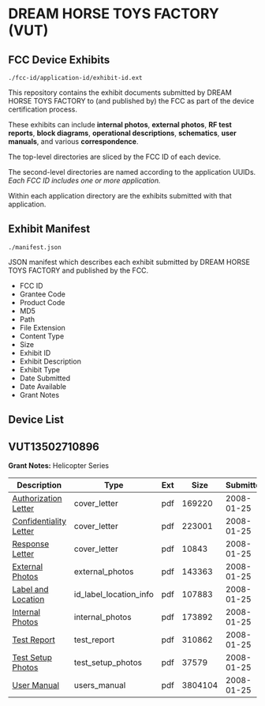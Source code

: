 # DREAM HORSE TOYS FACTORY (VUT)
## FCC Device Exhibits

```
./fcc-id/application-id/exhibit-id.ext
```

This repository contains the exhibit documents submitted by DREAM HORSE TOYS FACTORY to (and published by) the FCC as part of the device certification process.

These exhibits can include **internal photos**, **external photos**, **RF test reports**, **block diagrams**, **operational descriptions**, **schematics**, **user manuals**, and various **correspondence**.

The top-level directories are sliced by the FCC ID of each device.

The second-level directories are named according to the application UUIDs. *Each FCC ID includes one or more application.*

Within each application directory are the exhibits submitted with that application. 

## Exhibit Manifest

```
./manifest.json
```

JSON manifest which describes each exhibit submitted by DREAM HORSE TOYS FACTORY and published by the FCC.

- FCC ID
- Grantee Code
- Product Code
- MD5
- Path
- File Extension
- Content Type
- Size
- Exhibit ID
- Exhibit Description
- Exhibit Type
- Date Submitted
- Date Available
- Grant Notes

## Device List
## VUT13502710896
**Grant Notes:** Helicopter Series

| Description | Type | Ext | Size | Submitted | Available |
| ----------- | ---- | --- | ---- | --------- | --------- |
| [Authorization Letter](VUT13502710896/848aa9ac27470546e969f647ccd03634/894223.pdf) | cover_letter | pdf | 169220 | 2008-01-25 | 2008-01-28 |
| [Confidentiality Letter](VUT13502710896/848aa9ac27470546e969f647ccd03634/894224.pdf) | cover_letter | pdf | 223001 | 2008-01-25 | 2008-01-28 |
| [Response Letter](VUT13502710896/848aa9ac27470546e969f647ccd03634/894225.pdf) | cover_letter | pdf | 10843 | 2008-01-25 | 2008-01-28 |
| [External Photos](VUT13502710896/848aa9ac27470546e969f647ccd03634/894227.pdf) | external_photos | pdf | 143363 | 2008-01-25 | 2008-01-28 |
| [Label and Location](VUT13502710896/848aa9ac27470546e969f647ccd03634/894229.pdf) | id_label_location_info | pdf | 107883 | 2008-01-25 | 2008-01-28 |
| [Internal Photos](VUT13502710896/848aa9ac27470546e969f647ccd03634/894228.pdf) | internal_photos | pdf | 173892 | 2008-01-25 | 2008-01-28 |
| [Test Report](VUT13502710896/848aa9ac27470546e969f647ccd03634/894232.pdf) | test_report | pdf | 310862 | 2008-01-25 | 2008-01-28 |
| [Test Setup Photos](VUT13502710896/848aa9ac27470546e969f647ccd03634/894233.pdf) | test_setup_photos | pdf | 37579 | 2008-01-25 | 2008-01-28 |
| [User Manual](VUT13502710896/848aa9ac27470546e969f647ccd03634/894234.pdf) | users_manual | pdf | 3804104 | 2008-01-25 | 2008-01-28 |
